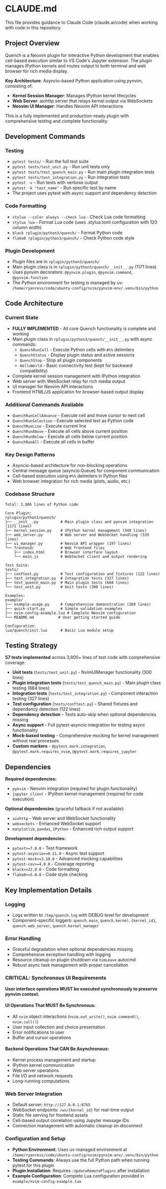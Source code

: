 # CLAUDE.md

This file provides guidance to Claude Code (claude.ai/code) when working with code in this repository.

## Project Overview

Quench is a Neovim plugin for interactive Python development that enables cell-based execution similar to VS Code's Jupyter extension. The plugin manages IPython kernels and routes output to both terminal and web browser for rich media display.

**Key Architecture**: Asyncio-based Python application using pynvim, consisting of:
- **Kernel Session Manager**: Manages IPython kernel lifecycles
- **Web Server**: aiohttp server that relays kernel output via WebSockets  
- **Neovim UI Manager**: Handles Neovim API interactions

This is a fully implemented and production-ready plugin with comprehensive testing and complete functionality.

## Development Commands

### Testing
- `pytest tests/` - Run the full test suite
- `pytest tests/test_unit.py` - Run unit tests only
- `pytest tests/test_quench_main.py` - Run main plugin integration tests
- `pytest tests/test_integration.py` - Run integration tests
- `pytest -v` - Run tests with verbose output
- `pytest -k "test_name"` - Run specific test by name
- The project uses pytest with async support and dependency detection

### Code Formatting
- `stylua --color always --check lua` - Check Lua code formatting
- `stylua lua` - Format Lua code (uses .stylua.toml configuration with 120 column width)
- `black rplugin/python3/quench/` - Format Python code
- `flake8 rplugin/python3/quench/` - Check Python code style

### Plugin Development
- Plugin files are in `rplugin/python3/quench/`
- Main plugin class is in `rplugin/python3/quench/__init__.py` (1171 lines)
- Uses pynvim decorators: `@pynvim.plugin`, `@pynvim.command`, `@pynvim.function`
- The Python environment for testing is managed by uv: `/home/ryanress/code/ubuntu-config/nvim/pynvim-env/.venv/bin/python`

## Code Architecture

### Current State
- **FULLY IMPLEMENTED** - All core Quench functionality is complete and working
- Main plugin class in `rplugin/python3/quench/__init__.py` with async commands:
  - `QuenchRunCell` - Execute Python cells with `#%%` delimiters
  - `QuenchStatus` - Display plugin status and active sessions
  - `QuenchStop` - Stop all plugin components
  - `HelloWorld` - Basic connectivity test (kept for backward compatibility)
- Complete kernel session management with IPython integration
- Web server with WebSocket relay for rich media output
- UI manager for Neovim API interactions
- Frontend HTML/JS application for browser-based output display

### Additional Commands Available
- `QuenchRunCellAdvance` - Execute cell and move cursor to next cell
- `QuenchRunSelection` - Execute selected text as Python code  
- `QuenchRunLine` - Execute current line
- `QuenchRunAbove` - Execute all cells above current position
- `QuenchRunBelow` - Execute all cells below current position
- `QuenchRunAll` - Execute all cells in buffer

### Key Design Patterns
- Asyncio-based architecture for non-blocking operations
- Central message queue (asyncio.Queue) for component communication
- Cell-based execution using `#%%` delimiters in Python files
- Web browser integration for rich media (plots, audio, etc.)

### Codebase Structure
```
Total: 3,806 lines of Python code

Core Plugin:
rplugin/python3/quench/
├── __init__.py          # Main plugin class and pynvim integration (1171 lines)
├── kernel_session.py    # IPython kernel management (348 lines)
├── web_server.py        # Web server and WebSocket handling (339 lines)
├── ui_manager.py        # Neovim API wrapper (197 lines)
└── frontend/            # Web frontend files
    ├── index.html       # Browser interface layout
    └── main.js          # WebSocket client and output rendering

Test Suite:
tests/
├── conftest.py          # Test configuration and fixtures (122 lines)
├── test_integration.py  # Integration tests (327 lines)
├── test_quench_main.py  # Main plugin tests (684 lines)
└── test_unit.py         # Unit tests (300 lines)

Examples:
example/
├── example-usage.py     # Comprehensive demonstration (269 lines)
├── quick-start.py       # Simple validation examples
├── nvim-config-example.lua # Complete Neovim configuration
└── README.md           # User getting started guide

Configuration:
lua/quench/init.lua      # Basic Lua module setup
```

## Testing Strategy

**57 tests implemented** across 3,800+ lines of test code with comprehensive coverage:
- **Unit tests** (`tests/test_unit.py`) - NvimUIManager functionality (300 lines)
- **Plugin integration tests** (`tests/test_quench_main.py`) - Main plugin class testing (684 lines)
- **Integration tests** (`tests/test_integration.py`) - Component interaction testing (327 lines)
- **Test configuration** (`tests/conftest.py`) - Shared fixtures and dependency detection (122 lines)
- **Dependency detection** - Tests auto-skip when optional dependencies missing
- **Async support** - Full pytest-asyncio integration for testing async functionality
- **Mock-based testing** - Comprehensive mocking for kernel management without real processes
- **Custom markers** - `@pytest.mark.integration`, `@pytest.mark.requires_nvim`, `@pytest.mark.requires_jupyter`

## Dependencies

**Required dependencies:**
- `pynvim` - Neovim integration (required for plugin functionality)
- `jupyter_client` - IPython kernel management (required for code execution)

**Optional dependencies** (graceful fallback if not available):
- `aiohttp` - Web server and WebSocket functionality
- `websockets` - Enhanced WebSocket support
- `matplotlib`, `pandas`, `IPython` - Enhanced rich output support

**Development dependencies:**
- `pytest>=7.0.0` - Test framework  
- `pytest-asyncio>=0.21.0` - Async test support
- `pytest-mock>=3.10.0` - Advanced mocking capabilities
- `pytest-cov>=4.0.0` - Coverage reporting
- `black>=22.0.0` - Code formatting
- `flake8>=5.0.0` - Code style checking

## Key Implementation Details

### Logging
- Logs written to `/tmp/quench.log` with DEBUG level for development
- Component-specific loggers: `quench.main`, `quench.kernel.{kernel_id}`, `quench.web_server`, `quench.kernel_manager`

### Error Handling
- Graceful degradation when optional dependencies missing
- Comprehensive exception handling with logging
- Resource cleanup on plugin shutdown via `VimLeave` autocmd
- Robust async task management with proper cancellation

### **CRITICAL: Synchronous UI Requirements**
**User interface operations MUST be executed synchronously to preserve pynvim context.**

#### UI Operations That MUST Be Synchronous:
- All `nvim` object interactions (`nvim.out_write()`, `nvim.command()`, `nvim.call()`)
- User input collection and choice presentation
- Error notifications to user
- Buffer and cursor operations

#### Backend Operations That CAN Be Asynchronous:
- Kernel process management and startup
- IPython kernel communication
- Web server operations
- File I/O and network requests
- Long-running computations

### Web Server Integration  
- Default server: `http://127.0.0.1:8765`
- WebSocket endpoints: `/ws/{kernel_id}` for real-time output
- Static file serving for frontend assets
- Cell-based output correlation using Jupyter message IDs
- Connection management with automatic cleanup on disconnect

### Configuration and Setup
- **Python Environment**: Uses uv-managed environment at `/home/ryanress/code/ubuntu-config/nvim/pynvim-env/.venv/bin/python`
- **Testing Commands**: Always use the full Python path when running pytest for this plugin
- **Plugin Installation**: Requires `:UpdateRemotePlugins` after installation
- **Example Configuration**: Complete Lua configuration provided in `example/nvim-config-example.lua`
